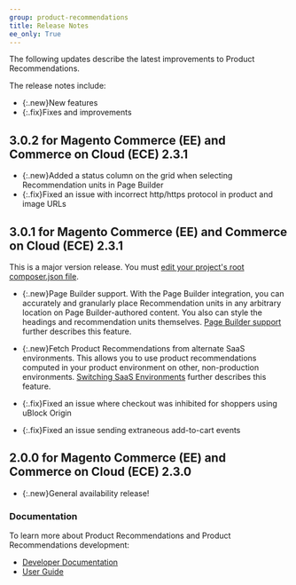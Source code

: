```yaml
---
group: product-recommendations
title: Release Notes
ee_only: True
---
```


The following updates describe the latest improvements to Product Recommendations.

The release notes include:

-  {:.new}New features
-  {:.fix}Fixes and improvements

## **3.0.2** for Magento Commerce (EE) and Commerce on Cloud (ECE) 2.3.1

-  {:.new}Added a status column on the grid when selecting Recommendation units in Page Builder
-  {:.fix}Fixed an issue with incorrect http/https protocol in product and image URLs

## **3.0.1** for Magento Commerce (EE) and Commerce on Cloud (ECE) 2.3.1

This is a major version release. You must [edit your project's root composer.json file](https://devdocs.magento.com/recommendations/install-configure.html#update-your-product-recommendations-installation).

-  {:.new}Page Builder support. With the Page Builder integration, you can accurately and granularly place Recommendation units in any arbitrary location on Page Builder-authored content. You also can style the headings and recommendation units themselves. [Page Builder support](https://docs.magento.com/user-guide/marketing/page-builder-add-product-recs.html) further describes this feature.

-  {:.new}Fetch Product Recommendations from alternate SaaS environments. This allows you to use product recommendations computed in your product environment on other, non-production environments. [Switching SaaS Environments](https://docs.magento.com/user-guide/marketing/recommendation-change-source.html) further describes this feature.

-  {:.fix}Fixed an issue where checkout was inhibited for shoppers using uBlock Origin
-  {:.fix}Fixed an issue sending extraneous add-to-cart events

## **2.0.0** for Magento Commerce (EE) and Commerce on Cloud (ECE) 2.3.0

-  {:.new}General availability release!

### Documentation

To learn more about Product Recommendations and Product Recommendations development:

-  [Developer Documentation](https://devdocs.magento.com/recommendations/product-recs.html)
-  [User Guide](https://docs.magento.com/user-guide/marketing/product-recommendations.html)

